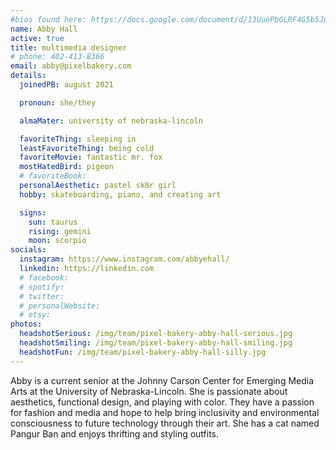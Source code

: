 ```yaml
---
#bios found here: https://docs.google.com/document/d/13UuePbGLRF4G5b5JoEe2Vua3NukZ1-QwRW4Oisnd8lI/edit#
name: Abby Hall
active: true
title: multimedia designer
# phone: 402-413-8366
email: abby@pixelbakery.com
details:
  joinedPB: august 2021

  pronoun: she/they

  almaMater: university of nebraska-lincoln

  favoriteThing: sleeping in
  leastFavoriteThing: being cold
  favoriteMovie: fantastic mr. fox
  mostHatedBird: pigeon
  # favoriteBook:
  personalAesthetic: pastel sk8r girl
  hobby: skateboarding, piano, and creating art

  signs:
    sun: taurus
    rising: gemini
    moon: scorpio
socials:
  instagram: https://www.instagram.com/abbyehall/
  linkedin: https://linkedin.com
  # facebook:
  # spotify:
  # twitter:
  # personalWebsite:
  # etsy:
photos:
  headshotSerious: /img/team/pixel-bakery-abby-hall-serious.jpg
  headshotSmiling: /img/team/pixel-bakery-abby-hall-smiling.jpg
  headshotFun: /img/team/pixel-bakery-abby-hall-silly.jpg
---
```


Abby is a current senior at the Johnny Carson Center for Emerging Media Arts at the University of Nebraska-Lincoln. She is passionate about aesthetics, functional design, and playing with color. They have a passion for fashion and media and hope to help bring inclusivity and environmental consciousness to future technology through their art. She has a cat named Pangur Ban and enjoys thrifting and styling outfits.
